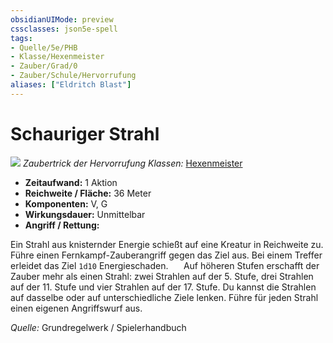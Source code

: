 ```yaml
---
obsidianUIMode: preview
cssclasses: json5e-spell
tags:
- Quelle/5e/PHB
- Klasse/Hexenmeister
- Zauber/Grad/0
- Zauber/Schule/Hervorrufung
aliases: ["Eldritch Blast"]
---
```

# Schauriger Strahl
![](../../../99%20-%20Setup/Files/Bildersammlung/Symbolik/Hervorrufungszauber.webp#token)
*Zaubertrick der Hervorrufung*
*Klassen:* [Hexenmeister](../Charakteroptionen/Klassen/Hexenmeister.md)

- **Zeitaufwand:** 1 Aktion
- **Reichweite / Fläche:** 36 Meter
- **Komponenten:** V, G
- **Wirkungsdauer:** Unmittelbar
- **Angriff / Rettung:**

Ein Strahl aus knisternder Energie schießt auf eine Kreatur in Reichweite zu. Führe einen Fernkampf-Zauberangriff gegen das Ziel aus. Bei einem Treffer erleidet das Ziel `1d10` Energieschaden.
$\quad$ Auf höheren Stufen erschafft der Zauber mehr als einen Strahl: zwei Strahlen auf der 5. Stufe, drei Strahlen auf der 11. Stufe und vier Strahlen auf der 17. Stufe. Du kannst die Strahlen auf dasselbe oder auf unterschiedliche Ziele lenken. Führe für jeden Strahl einen eigenen Angriffswurf aus.

 *Quelle:* Grundregelwerk / Spielerhandbuch
